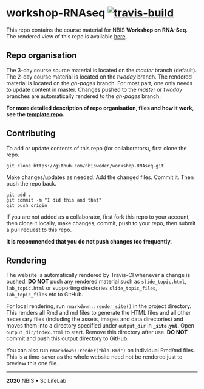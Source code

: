 # workshop-RNAseq [![travis-build](https://travis-ci.com/NBISweden/workshop-RNAseq.svg?branch=master)](https://travis-ci.com/NBISweden/workshop-RNAseq)

This repo contains the course material for NBIS **Workshop on RNA-Seq**. The rendered view of this repo is available [here](https://nbisweden.github.io/workshop-RNAseq/).

## Repo organisation

The 3-day course source material is located on the *master* branch (default). The 2-day course material is located on the *twoday* branch. The rendered material is located on the *gh-pages* branch. For most part, one only needs to update content in master. Changes pushed to the *master* or *twoday* branches are automatically rendered to the *gh-pages* branch.

**For more detailed description of repo organisation, files and how it work, see the [template repo](https://github.com/NBISweden/workshop-template-rmd).**

## Contributing

To add or update contents of this repo (for collaborators), first clone the repo.

```
git clone https://github.com/nbisweden/workshop-RNAseq.git
```

Make changes/updates as needed. Add the changed files. Commit it. Then push the repo back.

```
git add .
git commit -m "I did this and that"
git push origin
```

If you are not added as a collaborator, first fork this repo to your account, then clone it locally, make changes, commit, push to your repo, then submit a pull request to this repo.

**It is recommended that you do not push changes too frequently.**

## Rendering

The website is automatically rendered by Travis-CI whenever a change is pushed. **DO NOT** push any rendered material such as `slide_topic.html`, `lab_topic.html` or supporting directories `slide_topic_files`, `lab_topic_files` etc to GitHub.

For local rendering, run `rmarkdown::render_site()` in the project directory. This renders all Rmd and md files to generate the HTML files and all other necessary files (including the assets, images and data directories) and moves them into a directory specified under `output_dir` in **`_site.yml`**. Open `output_dir/index.html` to start. Remove this directory after use. **DO NOT** commit and push this output directory to GitHub.

You can also run `rmarkdown::render("bla.Rmd")` on individual Rmd/md files. This is a time-saver as the whole website need not be rendered just to preview this one file.


---

**2020** NBIS • SciLifeLab
